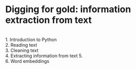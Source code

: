 # Digging for gold: information extraction from text

<br/>
1. Introduction to Python
<br/>
2. Reading text
<br/>
3. Cleaning text
<br/>
4. Extracting information from text
5. <br/>
6. Word embeddings
